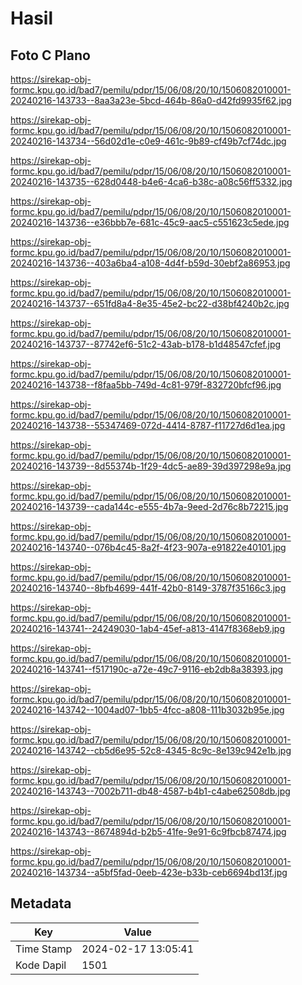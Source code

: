 # Hasil

## Foto C Plano

https://sirekap-obj-formc.kpu.go.id/bad7/pemilu/pdpr/15/06/08/20/10/1506082010001-20240216-143733--8aa3a23e-5bcd-464b-86a0-d42fd9935f62.jpg

https://sirekap-obj-formc.kpu.go.id/bad7/pemilu/pdpr/15/06/08/20/10/1506082010001-20240216-143734--56d02d1e-c0e9-461c-9b89-cf49b7cf74dc.jpg

https://sirekap-obj-formc.kpu.go.id/bad7/pemilu/pdpr/15/06/08/20/10/1506082010001-20240216-143735--628d0448-b4e6-4ca6-b38c-a08c56ff5332.jpg

https://sirekap-obj-formc.kpu.go.id/bad7/pemilu/pdpr/15/06/08/20/10/1506082010001-20240216-143736--e36bbb7e-681c-45c9-aac5-c551623c5ede.jpg

https://sirekap-obj-formc.kpu.go.id/bad7/pemilu/pdpr/15/06/08/20/10/1506082010001-20240216-143736--403a6ba4-a108-4d4f-b59d-30ebf2a86953.jpg

https://sirekap-obj-formc.kpu.go.id/bad7/pemilu/pdpr/15/06/08/20/10/1506082010001-20240216-143737--651fd8a4-8e35-45e2-bc22-d38bf4240b2c.jpg

https://sirekap-obj-formc.kpu.go.id/bad7/pemilu/pdpr/15/06/08/20/10/1506082010001-20240216-143737--87742ef6-51c2-43ab-b178-b1d48547cfef.jpg

https://sirekap-obj-formc.kpu.go.id/bad7/pemilu/pdpr/15/06/08/20/10/1506082010001-20240216-143738--f8faa5bb-749d-4c81-979f-832720bfcf96.jpg

https://sirekap-obj-formc.kpu.go.id/bad7/pemilu/pdpr/15/06/08/20/10/1506082010001-20240216-143738--55347469-072d-4414-8787-f11727d6d1ea.jpg

https://sirekap-obj-formc.kpu.go.id/bad7/pemilu/pdpr/15/06/08/20/10/1506082010001-20240216-143739--8d55374b-1f29-4dc5-ae89-39d397298e9a.jpg

https://sirekap-obj-formc.kpu.go.id/bad7/pemilu/pdpr/15/06/08/20/10/1506082010001-20240216-143739--cada144c-e555-4b7a-9eed-2d76c8b72215.jpg

https://sirekap-obj-formc.kpu.go.id/bad7/pemilu/pdpr/15/06/08/20/10/1506082010001-20240216-143740--076b4c45-8a2f-4f23-907a-e91822e40101.jpg

https://sirekap-obj-formc.kpu.go.id/bad7/pemilu/pdpr/15/06/08/20/10/1506082010001-20240216-143740--8bfb4699-441f-42b0-8149-3787f35166c3.jpg

https://sirekap-obj-formc.kpu.go.id/bad7/pemilu/pdpr/15/06/08/20/10/1506082010001-20240216-143741--24249030-1ab4-45ef-a813-4147f8368eb9.jpg

https://sirekap-obj-formc.kpu.go.id/bad7/pemilu/pdpr/15/06/08/20/10/1506082010001-20240216-143741--f517190c-a72e-49c7-9116-eb2db8a38393.jpg

https://sirekap-obj-formc.kpu.go.id/bad7/pemilu/pdpr/15/06/08/20/10/1506082010001-20240216-143742--1004ad07-1bb5-4fcc-a808-111b3032b95e.jpg

https://sirekap-obj-formc.kpu.go.id/bad7/pemilu/pdpr/15/06/08/20/10/1506082010001-20240216-143742--cb5d6e95-52c8-4345-8c9c-8e139c942e1b.jpg

https://sirekap-obj-formc.kpu.go.id/bad7/pemilu/pdpr/15/06/08/20/10/1506082010001-20240216-143743--7002b711-db48-4587-b4b1-c4abe62508db.jpg

https://sirekap-obj-formc.kpu.go.id/bad7/pemilu/pdpr/15/06/08/20/10/1506082010001-20240216-143743--8674894d-b2b5-41fe-9e91-6c9fbcb87474.jpg

https://sirekap-obj-formc.kpu.go.id/bad7/pemilu/pdpr/15/06/08/20/10/1506082010001-20240216-143734--a5bf5fad-0eeb-423e-b33b-ceb6694bd13f.jpg


## Metadata

| Key        | Value               |
| ---------- | ------------------- |
| Time Stamp | 2024-02-17 13:05:41 |
| Kode Dapil | 1501                |



